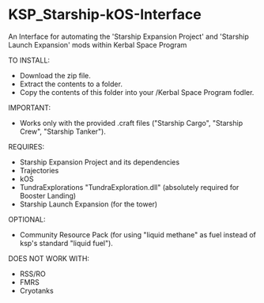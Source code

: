 # KSP_Starship-kOS-Interface
An Interface for automating the 'Starship Expansion Project' and 'Starship Launch Expansion' mods within Kerbal Space Program 


TO INSTALL:
- Download the zip file.
- Extract the contents to a folder.
- Copy the contents of this folder into your /Kerbal Space Program fodler.


IMPORTANT:
- Works only with the provided .craft files ("Starship Cargo", "Starship Crew", "Starship Tanker").

REQUIRES:
- Starship Expansion Project and its dependencies
- Trajectories
- kOS
- TundraExplorations "TundraExploration.dll" (absolutely required for Booster Landing)
- Starship Launch Expansion (for the tower)

OPTIONAL:
- Community Resource Pack (for using "liquid methane" as fuel instead of ksp's standard "liquid fuel").

DOES NOT WORK WITH:
- RSS/RO
- FMRS
- Cryotanks
